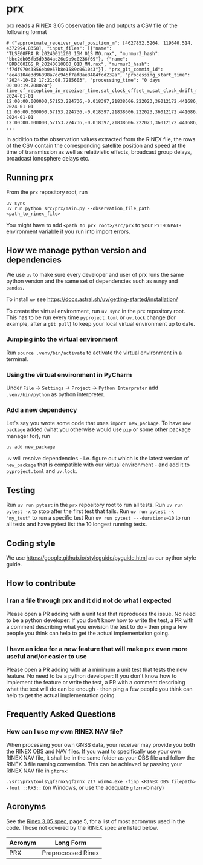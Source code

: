 # prx

prx reads a RINEX 3.05 observation file and outputs a CSV file of the following format

```
# {"approximate_receiver_ecef_position_m": [4627852.5264, 119640.514, 4372994.8358], "input_files": [{"name": "TLSE00FRA_R_20240011200_15M_01S_MO.rnx", "murmur3_hash": "bbc2db05fb5d0384ac26e9b9c0236f69"}, {"name": "BRDC00IGS_R_20240010000_01D_MN.rnx", "murmur3_hash": "f7df97043856eb0e57b8e1589c061043"}], "prx_git_commit_id": "ee48104e3d96098a7dc945f7af8ae8484fcd232a", "processing_start_time": "2024-10-02 17:21:08.7285603", "processing_time": "0 days 00:00:19.708024"}
time_of_reception_in_receiver_time,sat_clock_offset_m,sat_clock_drift_mps,sat_pos_x_m,sat_pos_y_m,sat_pos_z_m,sat_vel_x_mps,sat_vel_y_mps,sat_vel_z_mps,ephemeris_hash,frequency_slot,relativistic_clock_effect_m,sagnac_effect_m,tropo_delay_m,sat_code_bias_m,carrier_frequency_hz,iono_delay_m,sat_elevation_deg,sat_azimuth_deg,rnx_obs_identifier,C_obs_m,D_obs_hz,L_obs_cycles,LLI,S_obs_dBHz,constellation,prn
2024-01-01 12:00:00.000000,57153.224736,-0.018397,21838606.222023,36012172.441686,-1479022.231769,-3.184508,4.675864,-0.920381,2245131395643944762,1.000000,-0.668490,-39.902407,10.053189,0.149896,1561098000.000000,-15.044328,13.082414,115.281248,2I,40176280.391000,-14.730000,209208378.723000,,35.400000,C,05
2024-01-01 12:00:00.000000,57153.224736,-0.018397,21838606.222023,36012172.441686,-1479022.231769,-3.184508,4.675864,-0.920381,2245131395643944762,1.000000,-0.668490,-39.902407,10.053189,0.000000,1268520000.000000,-22.784446,13.082414,115.281248,6I,40176273.273000,-11.969000,169998932.830000,,36.900000,C,05
2024-01-01 12:00:00.000000,57153.224736,-0.018397,21838606.222023,36012172.441686,-1479022.231769,-3.184508,4.675864,-0.920381,2245131395643944762,1.000000,-0.668490,-39.902407,10.053189,-2.728111,1207140000.000000,-25.160417,13.082414,115.281248,7I,40176276.934000,-11.391000,161773185.396000,,38.400000,C,05
...
```

In addition to the observation values extracted from the RINEX file, the rows of the CSV contain the corresponding
satellite position and speed at the time of transmission as well as relativistic effects, broadcast group delays,
broadcast ionosphere delays etc.

## Running prx

From the `prx` repository root, run

```
uv sync
uv run python src/prx/main.py --observation_file_path <path_to_rinex_file> 
```

You might have to add `<path to prx root>/src/prx` to your `PYTHONPATH` environment variable if you run
into import errors.

## How we manage python version and dependencies

We use `uv` to make sure every developer and user of prx runs the same python version
and the same set of dependencies such as `numpy` and `pandas`.

To install `uv` see https://docs.astral.sh/uv/getting-started/installation/

To create the virtual environment, run
`uv sync` in the `prx` repository root. This has to be run every time `pyproject.toml` or
`uv.lock` change (for example, after a `git pull`) to keep your local virtual environment up to date.

### Jumping into the virtual environment

Run `source .venv/bin/activate` to activate the virtual environment in a terminal.

### Using the virtual environment in PyCharm

Under `File` -> `Settings` -> `Project` -> `Python Interpreter` add `.venv/bin/python` as python interpreter.

### Add a new dependency

Let's say you wrote some code that uses `import new_package`. To have `new package` added (what you otherwise
would use `pip` or some other package manager for), run

`uv add new_package`

`uv` will resolve dependencies - i.e. figure out which is the latest version of `new_package` that is compatible with
our virtual environment - and add it to `pyproject.toml` and `uv.lock`.

## Testing

Run `uv run pytest` in the `prx` repository root to run all tests.
Run `uv run pytest -x` to stop after the first test that fails.
Run `uv run pytest -k "my_test"` to run a specific test
Run `uv run pytest ---durations=10` to run all tests and have pytest list the 10 longest running tests.

## Coding style

We use https://google.github.io/styleguide/pyguide.html as our python style guide.

## How to contribute

### I ran a file through prx and it did not do what I expected

Please open a PR adding with a unit test that reproduces the issue. No need to be a python developer: If you don't know how to write the test, a PR with a comment describing what you envision the test to do - then ping a few people you think can help to get the actual implementation going.

### I have an idea for a new feature that will make prx even more useful and/or easier to use

Please open a PR adding with at a minimum a unit test that tests the new feature. No need to be a python developer: If you don't know how to implement the feature or write the test, a PR with a comment describing what the test will do can be enough - then ping a few people you think can help to get the actual implementation going.

## Frequently Asked Questions
### How can I use my own RINEX NAV file?
When processing your own GNSS data, your receiver may provide you both the RINEX OBS and NAV files. If you want to specifically use your own RINEX NAV file, it shall be in the same folder as your OBS file and follow the RINEX 3 file naming convention. This can be achieved by passing your RINEX NAV file in `gfzrnx`:

`.\src\prx\tools\gfzrnx\gfzrnx_217_win64.exe -finp <RINEX_OBS_filepath> -fout ::RX3::` (on Windows, or use the adequate `gfzrnx`binary)

## Acronyms

See the [Rinex 3.05 spec](https://files.igs.org/pub/data/format/rinex305.pdf), page 5, for a list of most acronyms used
in the code. Those not covered by the RINEX spec are listed below.

| Acronym | Long Form          |
|---------|--------------------|
| PRX     | Preprocessed Rinex |
